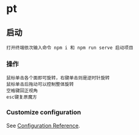 # pt

## 启动
```
打开终端依次输入命令 npm i 和 npm run serve 启动项目
```

### 操作
```
鼠标单击各个面即可旋转，右键单击则是逆时针旋转
鼠标单击后拖动可以控制整体旋转
空格键回正视角
esc键复原魔方
```

### Customize configuration
See [Configuration Reference](https://cli.vuejs.org/config/).
